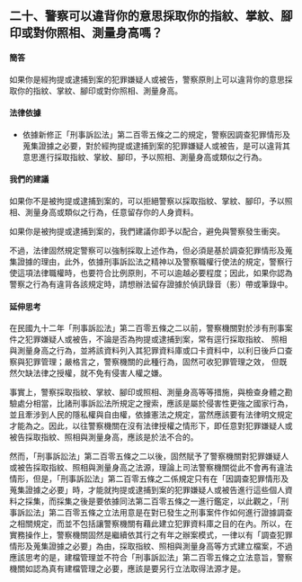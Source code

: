 ## 二十、警察可以違背你的意思採取你的指紋、掌紋、腳印或對你照相、測量身高嗎？

#### 簡答

如果你是經拘提或逮捕到案的犯罪嫌疑人或被告，警察原則上可以違背你的意思採取你的指紋、掌紋、腳印或對你照相、測量身高。

#### 法律依據

* 依據新修正「刑事訴訟法」第二百零五條之二的規定，警察因調查犯罪情形及蒐集證據之必要，對於經拘提或逮捕到案的犯罪嫌疑人或被告，是可以違背其意思進行採取指紋、掌紋、腳印，予以照相、測量身高或類似之行為。

#### 我們的建議

如果你不是被拘提或逮捕到案的，可以拒絕警察以採取指紋、掌紋、腳印，予以照相、測量身高或類似之行為，任意留存你的人身資料。

如果你是被拘提或逮捕到案的，我們建議你即予以配合，避免與警察發生衝突。

不過，法律固然規定警察可以強制採取上述作為，但必須是基於調查犯罪情形及蒐集證據的理由，此外，依據刑事訴訟法之精神以及警察職權行使法的規定，警察行使這項法律職權時，也要符合比例原則，不可以逾越必要程度；因此，如果你認為警察之行為有違背各該規定時，請想辦法留存證據於偵訊錄音（影）帶或筆錄中。

#### 延伸思考

在民國九十二年「刑事訴訟法」第二百零五條之二以前，警察機關對於涉有刑事案件之犯罪嫌疑人或被告，不論是否為拘提或逮捕到案，常有逕行採取指紋、
照相與測量身高之行為，並將該資料列入其犯罪資料庫或口卡資料中，以利日後戶口查察與犯罪管理；嚴格言之，警察機關的此種行為，固然可收犯罪管理之效，
但既然欠缺法律之授權，就不免有侵害人權之嫌。

事實上，警察採取指紋、掌紋、腳印或照相、測量身高等等措施，與檢查身體之勘驗處分相當，比諸刑事訴訟法所規定之搜索，應該是屬於侵害性更強之國家行為，並且牽涉到人民的隱私權與自由權，依據憲法之規定，當然應該要有法律明文規定才能為之。因此，以往警察機關在沒有法律授權之情形下，即任意對犯罪嫌疑人或被告採取指紋、照相與測量身高，應該是於法不合的。

然而，「刑事訴訟法」第二百零五條之二以後，固然賦予了警察機關對犯罪嫌疑人或被告採取指紋、照相與測量身高之法源，理論上司法警察機關從此不會再有違法情形，但是，「刑事訴訟法」第二百零五條之二係規定只有在「因調查犯罪情形及蒐集證據之必要」時，才能就拘提或逮捕到案的犯罪嫌疑人或被告進行這些個人資料之採集，而採集之後是要依據同法第二百零五條之一進行鑑定，以此觀之，「刑事訴訟法」第二百零五條之立法用意是在對已發生之刑事案件作如何進行證據調查之相關規定，而並不包括讓警察機關有藉此建立犯罪資料庫之目的在內。所以，在實務操作上，警察機關固然是繼續依其行之有年之辦案模式，一律以有「調查犯罪情形及蒐集證據之必要」為由，採取指紋、照相與測量身高等方式建立檔案，不過應該思考的是，建檔管理並不符合「刑事訴訟法」第二百零五條之立法意旨，警察機關如認為真有建檔管理之必要，應該是要另行立法取得法源才是。

